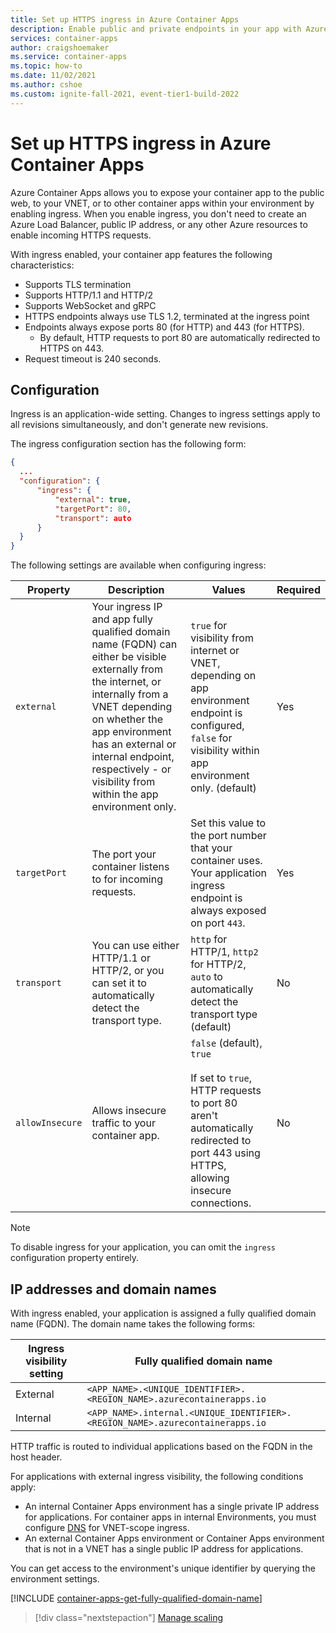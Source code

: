 ```yaml
---
title: Set up HTTPS ingress in Azure Container Apps
description: Enable public and private endpoints in your app with Azure Container Apps
services: container-apps
author: craigshoemaker
ms.service: container-apps
ms.topic: how-to
ms.date: 11/02/2021
ms.author: cshoe
ms.custom: ignite-fall-2021, event-tier1-build-2022
---
```


# Set up HTTPS ingress in Azure Container Apps

Azure Container Apps allows you to expose your container app to the public web, to your VNET, or to other container apps within your environment by enabling ingress. When you enable ingress, you don't need to create an Azure Load Balancer, public IP address, or any other Azure resources to enable incoming HTTPS requests.

With ingress enabled, your container app features the following characteristics:

- Supports TLS termination
- Supports HTTP/1.1 and HTTP/2
- Supports WebSocket and gRPC
- HTTPS endpoints always use TLS 1.2, terminated at the ingress point
- Endpoints always expose ports 80 (for HTTP) and 443 (for HTTPS).
  - By default, HTTP requests to port 80 are automatically redirected to HTTPS on 443.
- Request timeout is 240 seconds.

## Configuration

Ingress is an application-wide setting. Changes to ingress settings apply to all revisions simultaneously, and don't generate new revisions.

The ingress configuration section has the following form:

```json
{
  ...
  "configuration": {
      "ingress": {
          "external": true,
          "targetPort": 80,
          "transport": auto
      }
  }
}
```

The following settings are available when configuring ingress:

| Property | Description | Values | Required |
|---|---|---|---|
| `external` | Your ingress IP and app fully qualified domain name (FQDN) can either be visible externally from the internet, or internally from a VNET depending on whether the app environment has an external or internal endpoint, respectively - or visibility from within the app environment only. |`true` for visibility from internet or VNET, depending on app environment endpoint is configured, `false` for visibility within app environment only. (default) | Yes |
| `targetPort` | The port your container listens to for incoming requests. | Set this value to the port number that your container uses. Your application ingress endpoint is always exposed on port `443`. | Yes |
| `transport` | You can use either HTTP/1.1 or HTTP/2, or you can set it to automatically detect the transport type. | `http` for HTTP/1, `http2` for HTTP/2, `auto` to automatically detect the transport type (default) | No |
| `allowInsecure` | Allows insecure traffic to your container app. | `false` (default), `true`<br><br>If set to `true`, HTTP requests to port 80 aren't automatically redirected to port 443 using HTTPS, allowing insecure connections. | No |

> [!NOTE]
> To disable ingress for your application, you can omit the `ingress` configuration property entirely.

## IP addresses and domain names

With ingress enabled, your application is assigned a fully qualified domain name (FQDN). The domain name takes the following forms:

|Ingress visibility setting | Fully qualified domain name |
|---|---|
| External | `<APP_NAME>.<UNIQUE_IDENTIFIER>.<REGION_NAME>.azurecontainerapps.io`|
| Internal | `<APP_NAME>.internal.<UNIQUE_IDENTIFIER>.<REGION_NAME>.azurecontainerapps.io` |

HTTP traffic is routed to individual applications based on the FQDN in the host header.

For applications with external ingress visibility, the following conditions apply:
- An internal Container Apps environment has a single private IP address for applications. For container apps in internal Environments, you must configure [DNS](./networking.md#dns) for VNET-scope ingress.
- An external Container Apps environment or Container Apps environment that is not in a VNET has a single public IP address for applications.

You can get access to the environment's unique identifier by querying the environment settings.

[!INCLUDE [container-apps-get-fully-qualified-domain-name](../../includes/container-apps-get-fully-qualified-domain-name.md)]

> [!div class="nextstepaction"]
> [Manage scaling](scale-app.md)
